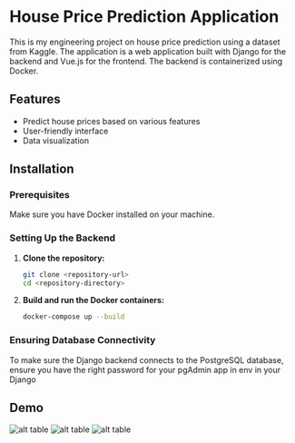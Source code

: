 # House Price Prediction Application

This is my engineering project on house price prediction using a dataset from Kaggle. The application is a web application built with Django for the backend and Vue.js for the frontend. The backend is containerized using Docker.

## Features
- Predict house prices based on various features
- User-friendly interface
- Data visualization

## Installation

### Prerequisites
Make sure you have Docker installed on your machine.

### Setting Up the Backend

1. **Clone the repository:**
   ```bash
   git clone <repository-url>
   cd <repository-directory>
2. **Build and run the Docker containers:**
   ```bash
   docker-compose up --build

### Ensuring Database Connectivity
To make sure the Django backend connects to the PostgreSQL database, ensure you have the right password for your pgAdmin app in env in your Django
## Demo
![alt table](./images/photo2.png)
![alt table](./images/photo1.png)
![alt table](./images/photo3.png)
